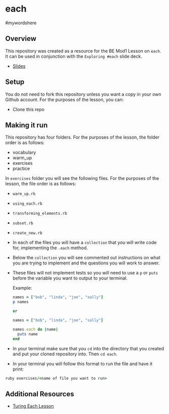 # each
#mywordshere
## Overview

This repository was created as a resource for the BE Mod1 Lesson on `each`. It can be used in conjunction with the `Exploring #each` slide deck.
  - [Slides](https://docs.google.com/presentation/d/1Vn4CZC9eNFs7FCV6__V1WCKeY1dVJGj3etLGNfVDLU4/edit?usp=sharing)

## Setup

You do not need to fork this repository unless you want a copy in your own Github account. For the purposes of the lesson, you can:
  - Clone this repo

## Making it run

This repository has four folders. For the purposes of the lesson, the folder order is as follows:
  - vocabulary
  - warm_up
  - exercises
  - practice

In `exercises` folder you will see the following files. For the purposes of the lesson, the file order is as follows:
  - `warm_up.rb`
  - `using_each.rb`
  - `transforming_elements.rb`
  - `subset.rb`
  - `create_new.rb`

- In each of the files you will have a `collection` that you will write code for, implementing the `.each` method.
- Below the `collection` you will see commented out instructions on what you are trying to implement and the questions you will work to answer.
- These files will not implement tests so you will need to use a `p` or `puts` before the variable you want to output to your terminal.

  Example:
  ```ruby
  names = ["bob", "linda", "joe", "sally"]
  p names

  or

  names = ["bob", "linda", "joe", "sally"]

  names.each do |name|
    puts name
  end
  ```

- In your terminal make sure that you `cd` into the directory that you created and put your cloned repository into. Then `cd each`.
- In your terminal you will follow this format to run the file and have it print:
```ruby
ruby exercises/<name of file you want to run>
```
## Additional Resources

- [Turing Each Lesson](https://backend.turing.edu/module1/lessons/each)
